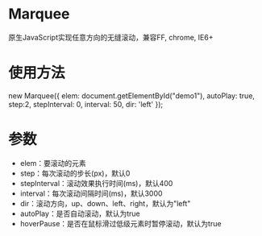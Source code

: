 Marquee
================

原生JavaScript实现任意方向的无缝滚动，兼容FF, chrome, IE6+

使用方法
================

new Marquee({
    elem: document.getElementById("demo1"),
    autoPlay: true,
    step:2,
    stepInterval: 0,
    interval: 50,
    dir: 'left'
});

参数
================

<ul>
  <li>elem：要滚动的元素</li>
  <li>step：每次滚动的步长(px)，默认0</li>
  <li>stepInterval：滚动效果执行时间(ms)，默认400</li>
  <li>interval：每次滚动间隔时间(ms)，默认3000</li>
  <li>dir：滚动方向，up、down、left、right，默认为"left"</li>
  <li>autoPlay：是否自动滚动，默认为true</li>
  <li>hoverPause：是否在鼠标滑过低级元素时暂停滚动，默认为true</li>
</ul>
